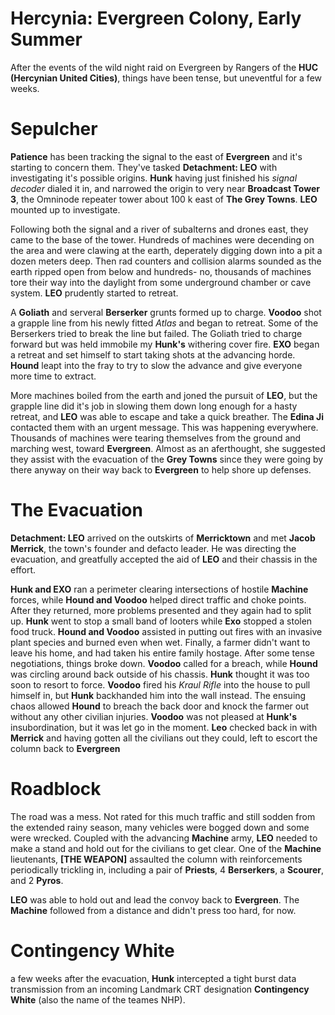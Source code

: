 # Hercynia: Evergreen Colony, Early Summer
After the events of the wild night raid on Evergreen by Rangers of the **HUC (Hercynian United Cities)**, things have been tense, but uneventful for a few weeks.

# Sepulcher
**Patience** has been tracking the signal to the east of **Evergreen** and it's starting to concern them. They've tasked **Detachment: LEO** with investigating it's possible origins. **Hunk** having just finished his *signal decoder* dialed it in, and narrowed the origin to very near **Broadcast Tower 3**, the Omninode repeater tower about 100 k east of **The Grey Towns**. **LEO** mounted up to investigate.

Following both the signal and a river of subalterns and drones east, they came to the base of the tower. Hundreds of machines were decending on the area and were clawing at the earth, deperately digging down into a pit a dozen meters deep. Then rad counters and collision alarms sounded as the earth ripped open from below and hundreds- no, thousands of machines tore their way into the daylight from some underground chamber or cave system. **LEO** prudently started to retreat.

A **Goliath** and serveral **Berserker** grunts formed up to charge. **Voodoo** shot a grapple line from his newly fitted *Atlas* and began to retreat. Some of the Berserkers tried to break the line but failed. The Goliath tried to charge forward but was held immobile my **Hunk's** withering cover fire. **EXO** began a retreat and set himself to start taking shots at the advancing horde. **Hound** leapt into the fray to try to slow the advance and give everyone more time to extract.

More machines boiled from the earth and joned the pursuit of **LEO**, but the grapple line did it's job in slowing them down long enough for a hasty retreat, and **LEO** was able to escape and take a quick breather. The **Edina Ji** contacted them with an urgent message. This was happening everywhere. Thousands of machines were tearing themselves from the ground and marching west, toward **Evergreen**. Almost as an aferthought, she suggested they assist with the evacuation of the **Grey Towns** since they were going by there anyway on their way back to **Evergreen** to help shore up defenses.

# The Evacuation

**Detachment: LEO** arrived on the outskirts of **Merricktown** and met **Jacob Merrick**, the town's founder and defacto leader. He was directing the evacuation, and greatfully accepted the aid of **LEO** and their chassis in the effort.

**Hunk and EXO** ran a perimeter clearing intersections of hostile **Machine** forces, while **Hound and Voodoo** helped direct traffic and choke points.
After they returned, more problems presented and they again had to split up. **Hunk** went to stop a small band of looters while **Exo** stopped a stolen food truck. **Hound and Voodoo** assisted in putting out fires with an invasive plant species and burned even when wet.
Finally, a farmer didn't want to leave his home, and had taken his entire family hostage. After some tense negotiations, things broke down. **Voodoo** called for a breach, while **Hound** was circling around back outside of his chassis. **Hunk** thought it was too soon to resort to force. **Voodoo** fired his *Kraul Rifle* into the house to pull himself in, but **Hunk** backhanded him into the wall instead. The ensuing chaos allowed **Hound** to breach the back door and knock the farmer out without any other civilian injuries. **Voodoo** was not pleased at **Hunk's** insubordination, but it was let go in the moment.
**Leo** checked back in with **Merrick** and having gotten all the civilians out they could, left to escort the column back to **Evergreen**

# Roadblock
The road was a mess. Not rated for this much traffic and still sodden from the extended rainy season, many vehicles were bogged down and some were wrecked. Coupled with the advancing **Machine** army, **LEO** needed to make a stand and hold out for the civilians to get clear. One of the **Machine** lieutenants, **[THE WEAPON]** assaulted the column with reinforcements periodically trickling in, including a pair of **Priests**, 4 **Berserkers**, a **Scourer**, and 2 **Pyros**.

**LEO** was able to hold out and lead the convoy back to **Evergreen**. The **Machine** followed from a distance and didn't press too hard, for now.

# Contingency White
a few weeks after the evacuation, **Hunk** intercepted a tight burst data transmission from an incoming Landmark CRT designation **Contingency White** (also the name of the teames NHP).